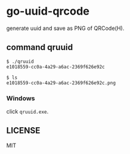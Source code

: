 # go-uuid-qrcode

generate uuid and save as PNG of QRCode(H).

## command qruuid

```
$ ./qruuid
e1018559-cc0a-4a29-a6ac-2369f626e92c

$ ls
e1018559-cc0a-4a29-a6ac-2369f626e92c.png
```

### Windows

click `qruuid.exe`.

## LICENSE

MIT
